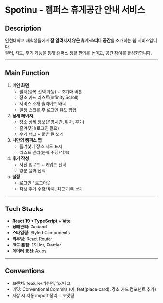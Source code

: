 # Spotinu - 캠퍼스 휴게공간 안내 서비스

## Description

인천대학교 재학생들에게 **잘 알려지지 않은 휴게·스터디 공간**을 소개하는 웹 서비스입니다.  
필터, 지도, 후기 기능을 통해 캠퍼스 생활 편의를 높이고, 공간 참여를 활성화합니다.

---

## Main Function

1. **메인 화면**
   - 필터(중복 선택 가능) + 초기화 버튼
   - 장소 카드 리스트(Infinity Scroll)
   - 서비스 소개 슬라이드 배너
   - 일정 스크롤 후 로그인 유도 팝업
2. **상세 페이지**
   - 장소 상세 정보(운영시간, 위치, 후기)
   - 즐겨찾기(로그인 필요)
   - 후기 태그 + 짧은 글 보기
3. **나만의 캠퍼스 맵**
   - 즐겨찾기 장소 지도 표시
   - 리스트 관리(분류 수정/삭제)
4. **후기 작성**
   - 사진 업로드 + 키워드 선택
   - 방문 날짜 선택
5. **설정**
   - 로그인 / 로그아웃
   - 작성 후기 수정/삭제, 최근 기록 보기

---

## Tech Stacks

- **React 19 + TypeScript + Vite**
- **상태관리**: Zustand
- **스타일링**: Styled Components
- **라우팅**: React Router
- **코드 품질**: ESLint, Prettier
- **데이터 통신**: Axios

---

## Conventions

- 브랜치: feature/기능명, fix/버그
- 커밋: Conventional Commits (예: feat(place-card): 장소 카드 컴포넌트 추가)
- 저장 시 자동 import 정리 + 포맷팅
